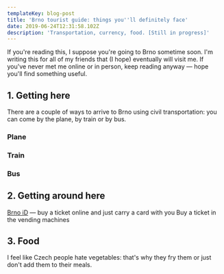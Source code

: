 ```yaml
---
templateKey: blog-post
title: 'Brno tourist guide: things you''ll definitely face'
date: 2019-06-24T12:31:58.102Z
description: 'Transportation, currency, food. [Still in progress]'
---
```

If you're reading this, I suppose you're going to Brno sometime soon. I'm writing this for all of my friends that (I hope) eventually will visit me. If you've never met me online or in person, keep reading anyway — hope you'll find something useful.

## 1. Getting here
There are a couple of ways to arrive to Brno using civil transportation: you can come by the plane, by train or by bus.

### Plane

### Train

### Bus

## 2. Getting around here
[Brno iD](https://brnoid.cz) — buy a ticket online and just carry a card with you
Buy a ticket in the vending machines

## 3. Food
I feel like Czech people hate vegetables: that's why they fry them or just don't add them to their meals.

